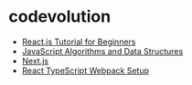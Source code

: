 # codevolution



- [React.js Tutorial for Beginners](https://www.youtube.com/playlist?list=PLC3y8-rFHvwgg3vaYJgHGnModB54rxOk3)
- [JavaScript Algorithms and Data Structures](https://www.youtube.com/playlist?list=PLC3y8-rFHvwjPxNAKvZpdnsr41E0fCMMP)
- [Next.js](https://www.youtube.com/playlist?list=PLC3y8-rFHvwgC9mj0qv972IO5DmD-H0ZH)
- [React TypeScript Webpack Setup](https://www.youtube.com/playlist?list=PLC3y8-rFHvwgC9mj0qv972IO5DmD-H0ZH)